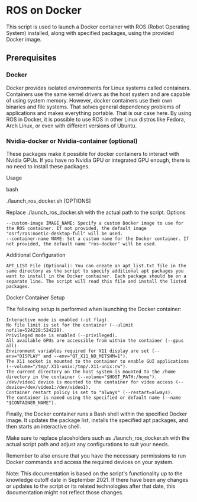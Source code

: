 # ROS on Docker 

This script is used to launch a Docker container with ROS (Robot Operating System) installed, along with specified packages, using the provided Docker image.

## Prerequisites

### Docker
Docker provides isolated environments for Linux systems called containers. Containers use the same kernel drivers as the host system and are capable of using system memory. However, docker containers use their own binaries and file systems. That solves general dependency problems of applications and makes everything portable. That is our case here. By using ROS in Docker, it is possible to use ROS in other Linux distros like Fedora, Arch Linux, or even with different versions of Ubuntu.

### Nvidia-docker or Nvidia-container (optional)
These packages make it possible for docker containers to interact with Nvidia GPUs. If you have no Nvidia GPU or integrated GPU enough, there is no need to install these packages.


Usage

bash

./launch_ros_docker.sh [OPTIONS]

Replace ./launch_ros_docker.sh with the actual path to the script.
Options

    --custom-image IMAGE_NAME: Specify a custom Docker image to use for the ROS container. If not provided, the default image "osrf/ros:noetic-desktop-full" will be used.
    --container-name NAME: Set a custom name for the Docker container. If not provided, the default name "ros-docker" will be used.

Additional Configuration

    APT_LIST File (Optional): You can create an apt_list.txt file in the same directory as the script to specify additional apt packages you want to install in the Docker container. Each package should be on a separate line. The script will read this file and install the listed packages.

Docker Container Setup

The following setup is performed when launching the Docker container:

    Interactive mode is enabled (-it flag).
    No file limit is set for the container (--ulimit nofile=524228:524228).
    Privileged mode is enabled (--privileged).
    All available GPUs are accessible from within the container (--gpus all).
    Environment variables required for X11 display are set (--env="DISPLAY" and --env="QT_X11_NO_MITSHM=1").
    The X11 socket is mounted to the container to enable GUI applications (--volume="/tmp/.X11-unix:/tmp/.X11-unix:rw").
    The current directory on the host system is mounted to the /home directory in the container (--volume="$HOST_PATH:/home").
    /dev/video1 device is mounted to the container for video access (--device=/dev/video1:/dev/video1).
    Container restart policy is set to "always" (--restart=always).
    The container is named using the specified or default name (--name "$CONTAINER_NAME").

Finally, the Docker container runs a Bash shell within the specified Docker image. It updates the package list, installs the specified apt packages, and then starts an interactive shell.

Make sure to replace placeholders such as ./launch_ros_docker.sh with the actual script path and adjust any configurations to suit your needs.

Remember to also ensure that you have the necessary permissions to run Docker commands and access the required devices on your system.

Note: This documentation is based on the script's functionality up to the knowledge cutoff date in September 2021. If there have been any changes or updates to the script or its related technologies after that date, this documentation might not reflect those changes.
